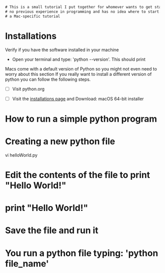 <!-----------------------------------------------------------------------------------------------
Author: Ronald Munoz
Description: 	This is a personal tutorial documentation on how to get started with Python. 
              This documentation will walk you throught installations to simple programs you 
              can run in your own computer to learn how to use Python. 

              I'm learning Python with you and you might find some bugs and problems with 
              this documentation but please remember, we are learning together.
              Don't be a jerk! 
------------------------------------------------------------------------------------------------->

<!------------------------ Just a small description at the top of my file ----------------------->
```diff
# This is a small tutorial I put together for whomever wants to get started with Python and has 
# no previous experience in programming and has no idea where to start. I use a MacBook so this is 
# a Mac-specific tutorial
```

<!-----------------------------------------------------------------------------------------------
# Installations : I'm using a mac
------------------------------------------------------------------------------------------------->
# Installations
Verify if you have the software installed in your machine
* Open your terminal and type: 'python --version'. This should print 

Macs come with a default version of Python so you might not even need to worry about this section
If you really want to install a different version of python you can follow the following steps.

- [ ] Visit python.org
- [ ] Visit the [installations page] and Download: macOS 64-bit installer


<!-----------------------------------------------------------------------------------------------  	
# How to run a simple python program
------------------------------------------------------------------------------------------------->
# How to run a simple python program
# Creating a new python file
vi helloWorld.py
# Edit the contents of the file to print "Hello World!"
# 	print "Hello World!"
# Save the file and run it
# You run a python file typing: 'python file_name'



<!-------------------------------------------- Links ------------------------------------------>
[installations page]: https://www.python.org/downloads/release/python-380/
